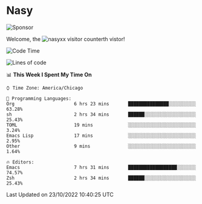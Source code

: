 # Nasy

<!--
<p align="center">
<img height="200" src="https://github-readme-stats.vercel.app/api?username=nasyxx&count_private=true&show_icons=true&theme=dracula&include_all_commits=true"/>
<img height="200" src="https://github-readme-stats.vercel.app/api/top-langs/?username=nasyxx&theme=dracula&hide=html,jupyter+notebook&count_private=true&show_icons=true"/>
</p>

  
----------------
-->

![Sponsor](https://img.shields.io/static/v1.svg?label=Sponsor&message=%E2%9D%A4&logo=GitHub&style=flat&color=pink)
 
Welcome, the ![nasyxx visitor counter](https://count.getloli.com/get/@nasyxx?theme=rule34)th vistor!
 
<!--START_SECTION:waka-->
![Code Time](http://img.shields.io/badge/Code%20Time-2%2C738%20hrs%2038%20mins-blue)

![Lines of code](https://img.shields.io/badge/From%20Hello%20World%20I%27ve%20Written-5%20Million%20lines%20of%20code-blue)

📊 **This Week I Spent My Time On** 

```text
⌚︎ Time Zone: America/Chicago

💬 Programming Languages: 
Org                      6 hrs 23 mins       ███████████████░░░░░░░░░░   63.28% 
sh                       2 hrs 34 mins       ██████░░░░░░░░░░░░░░░░░░░   25.43% 
TOML                     19 mins             ░░░░░░░░░░░░░░░░░░░░░░░░░   3.24% 
Emacs Lisp               17 mins             ░░░░░░░░░░░░░░░░░░░░░░░░░   2.95% 
Other                    9 mins              ░░░░░░░░░░░░░░░░░░░░░░░░░   1.64%

🔥 Editors: 
Emacs                    7 hrs 31 mins       ██████████████████░░░░░░░   74.57% 
Zsh                      2 hrs 34 mins       ██████░░░░░░░░░░░░░░░░░░░   25.43%

```


 Last Updated on 23/10/2022 10:40:25 UTC
<!--END_SECTION:waka-->

<!-- ![visitors](https://visitor-badge.laobi.icu/badge?page_id=nasyxx.nasyxx) -->
